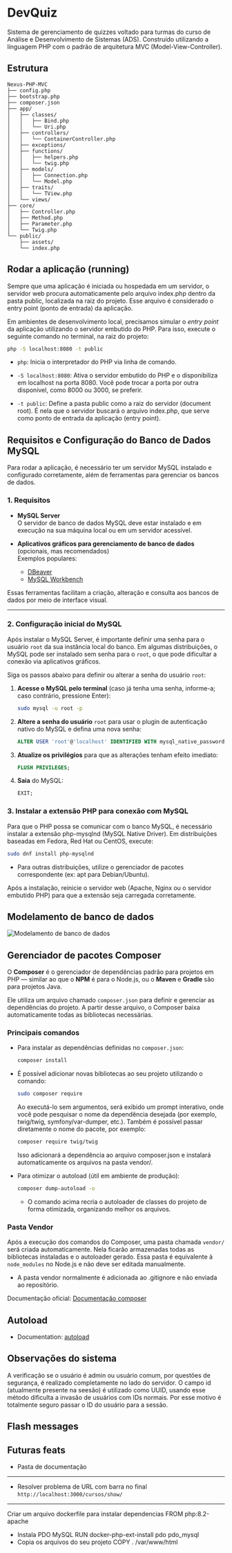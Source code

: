 # DevQuiz
Sistema de gerenciamento de quizzes voltado para turmas do curso de Análise e Desenvolvimento de Sistemas (ADS). Construído utilizando a linguagem PHP com o padrão de arquitetura MVC (Model-View-Controller).

## Estrutura 
```plaintext
Nexus-PHP-MVC  
├── config.php  
├── bootstrap.php  
├── composer.json  
├── app/  
│   ├── classes/  
│   │   ├── Bind.php  
│   │   └── Uri.php  
│   ├── controllers/  
│   │   └── ContainerController.php  
│   ├── exceptions/  
│   ├── functions/  
│   │   ├── helpers.php  
│   │   └── twig.php  
│   ├── models/  
│   │   ├── Connection.php  
│   │   └── Model.php  
│   ├── traits/  
│   │   └── TView.php  
│   └── views/  
├── core/  
│   ├── Controller.php  
│   ├── Method.php  
│   ├── Parameter.php  
│   └── Twig.php  
└── public/  
    ├── assets/  
    └── index.php  
```

## Rodar a aplicação (running)
Sempre que uma aplicação é iniciada ou hospedada em um servidor, o servidor web procura automaticamente pelo arquivo index.php dentro da pasta public, localizada na raiz do projeto. Esse arquivo é considerado o entry point (ponto de entrada) da aplicação.

Em ambientes de desenvolvimento local, precisamos simular o *entry point* da aplicação utilizando o servidor embutido do PHP. Para isso, execute o seguinte comando no terminal, na raiz do projeto:
```bash
php -S localhost:8080 -t public
```
- `php`: 
Inicia o interpretador do PHP via linha de comando.

- `-S localhost:8080`:
Ativa o servidor embutido do PHP e o disponibiliza em localhost na porta 8080.
Você pode trocar a porta por outra disponível, como 8000 ou 3000, se preferir.

- `-t public`: 
Define a pasta public como a raiz do servidor (document root).
É nela que o servidor buscará o arquivo index.php, que serve como ponto de entrada da aplicação (entry point).

## Requisitos e Configuração do Banco de Dados MySQL
Para rodar a aplicação, é necessário ter um servidor MySQL instalado e configurado corretamente, além de ferramentas para gerenciar os bancos de dados.

### 1. Requisitos

- **MySQL Server**  
  O servidor de banco de dados MySQL deve estar instalado e em execução na sua máquina local ou em um servidor acessível.

- **Aplicativos gráficos para gerenciamento de banco de dados** (opcionais, mas recomendados)  
  Exemplos populares:
  - [DBeaver](https://dbeaver.io/)  
  - [MySQL Workbench](https://www.mysql.com/products/workbench/)  

Essas ferramentas facilitam a criação, alteração e consulta aos bancos de dados por meio de interface visual.

---

### 2. Configuração inicial do MySQL
Após instalar o MySQL Server, é importante definir uma senha para o usuário `root` da sua instância local do banco. Em algumas distribuições, o MySQL pode ser instalado sem senha para o `root`, o que pode dificultar a conexão via aplicativos gráficos.

Siga os passos abaixo para definir ou alterar a senha do usuário `root`:

1. **Acesse o MySQL pelo terminal** (caso já tenha uma senha, informe-a; caso contrário, pressione Enter):

   ```bash
   sudo mysql -u root -p
   ```

2. **Altere a senha do usuário** `root` para usar o plugin de autenticação nativo do MySQL e defina uma nova senha:
    ```sql
    ALTER USER 'root'@'localhost' IDENTIFIED WITH mysql_native_password BY '{new_password}';
    ```

3. **Atualize os privilégios** para que as alterações tenham efeito imediato:
    ```sql
    FLUSH PRIVILEGES;
    ```

4. **Saia** do MySQL:
    ```sql
    EXIT;
    ```

### 3. Instalar a extensão PHP para conexão com MySQL
Para que o PHP possa se comunicar com o banco MySQL, é necessário instalar a extensão php-mysqlnd (MySQL Native Driver). Em distribuições baseadas em Fedora, Red Hat ou CentOS, execute:
```bash
sudo dnf install php-mysqlnd
```
- Para outras distribuições, utilize o gerenciador de pacotes correspondente (ex: apt para Debian/Ubuntu).

Após a instalação, reinicie o servidor web (Apache, Nginx ou o servidor embutido PHP) para que a extensão seja carregada corretamente.

## Modelamento de banco de dados
![Modelamento de banco de dados](docs/media/databaseModel.png)

## Gerenciador de pacotes Composer
O **Composer** é o gerenciador de dependências padrão para projetos em PHP — similar ao que o **NPM** é para o Node.js, ou o **Maven** e **Gradle** são para projetos Java.

Ele utiliza um arquivo chamado `composer.json` para definir e gerenciar as dependências do projeto. A partir desse arquivo, o Composer baixa automaticamente todas as bibliotecas necessárias.

### Principais comandos

- Para instalar as dependências definidas no `composer.json`:
  ```bash
  composer install
  ```
- É possível adicionar novas bibliotecas ao seu projeto utilizando o comando:
    ```bash
    sudo composer require
    ```
    Ao executá-lo sem argumentos, será exibido um prompt interativo, onde você pode pesquisar o nome da dependência desejada (por exemplo, twig/twig, symfony/var-dumper, etc.).
    Também é possível passar diretamente o nome do pacote, por exemplo:
    ```bash
    composer require twig/twig
    ```
    Isso adicionará a dependência ao arquivo composer.json e instalará automaticamente os arquivos na pasta vendor/.

- Para otimizar o autoload (útil em ambiente de produção):
  ```bash
  composer dump-autoload -o
  ```
    - O comando acima recria o autoloader de classes do projeto de forma otimizada, organizando melhor os arquivos.

### Pasta Vendor
Após a execução dos comandos do Composer, uma pasta chamada `vendor/` será criada automaticamente.
Nela ficarão armazenadas todas as bibliotecas instaladas e o autoloader gerado.
Essa pasta é equivalente à `node_modules` no Node.js e não deve ser editada manualmente.
- A pasta vendor normalmente é adicionada ao .gitignore e não enviada ao repositório.

Documentação oficial: 
[Documentação composer](https://getcomposer.org/doc/00-intro.md)

## Autoload
- Documentation: [autoload](https://www.php.net/manual/en/language.oop5.autoload.php)


## Observações do sistema
A verificação se o usuário é admin ou usuário comum, por questões de segurança, é realizado completamente no lado do servidor. O campo id (atualmente presente na seesão) é utilizado como UUID, usando esse método dificulta a invasão de usuários com IDs normais. Por esse motivo é totalmente seguro passar o ID do usuário para a sessão. 

## Flash messages

## Futuras feats
- Pasta de documentação
---
- Resolver problema de URL com barra no final `http://localhost:3000/cursos/show/`
---
Criar um arquivo dockerfile para instalar dependencias
FROM php:8.2-apache
- Instala PDO MySQL
RUN docker-php-ext-install pdo pdo_mysql
- Copia os arquivos do seu projeto
COPY . /var/www/html